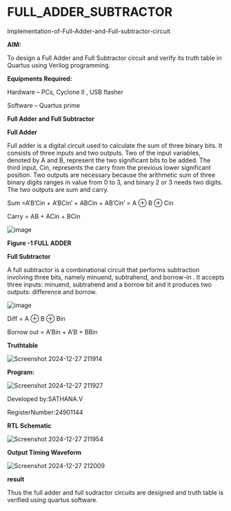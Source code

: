 # FULL_ADDER_SUBTRACTOR

Implementation-of-Full-Adder-and-Full-subtractor-circuit

**AIM:**

To design a Full Adder and Full Subtractor circuit and verify its truth table in Quartus using Verilog programming.

**Equipments Required:**

Hardware – PCs, Cyclone II , USB flasher

Software – Quartus prime

**Full Adder and Full Subtractor**

**Full Adder**

Full adder is a digital circuit used to calculate the sum of three binary bits. It consists of three inputs and two outputs. Two of the input variables, denoted by A and B, represent the two significant bits to be added. The third input, Cin, represents the carry from the previous lower significant position. Two outputs are necessary because the arithmetic sum of three binary digits ranges in value from 0 to 3, and binary 2 or 3 needs two digits. The two outputs are sum and carry.

Sum =A’B’Cin + A’BCin’ + ABCin + AB’Cin’ = A ⊕ B ⊕ Cin 

Carry = AB + ACin + BCin

![image](https://github.com/naavaneetha/FULL_ADDER_SUBTRACTOR/assets/154305477/0f30ba51-5ffb-4198-845f-18e054f675e7)

**Figure -1 FULL ADDER**

**Full Subtractor**

A full subtractor is a combinational circuit that performs subtraction involving three bits, namely minuend, subtrahend, and borrow-in . It accepts three inputs: minuend, subtrahend and a borrow bit and it produces two outputs: difference and borrow.

![image](https://github.com/naavaneetha/FULL_ADDER_SUBTRACTOR/assets/154305477/02b24f51-ab51-4304-9ad6-7b81ffc1ead5)

Diff = A ⊕ B ⊕ Bin 

Borrow out = A'Bin + A'B + BBin

**Truthtable**


![Screenshot 2024-12-27 211914](https://github.com/user-attachments/assets/8c23fb11-f03f-45b0-9342-04997c3ca392)



**Program:**

![Screenshot 2024-12-27 211927](https://github.com/user-attachments/assets/8302f706-94a2-4a1c-9a0b-12de35e12494)

 
 Developed by:SATHANA.V
 
 RegisterNumber:24901144


**RTL Schematic**


![Screenshot 2024-12-27 211954](https://github.com/user-attachments/assets/d1887f9f-6b0e-42a6-9755-e716d2edb646)

**Output Timing Waveform**

![Screenshot 2024-12-27 212009](https://github.com/user-attachments/assets/8bf7a40e-5af3-45eb-8956-ba0d6700b6e0)

**result**


Thus the full adder and full sudractor circuits are designed and truth table is verified using quartus software.


